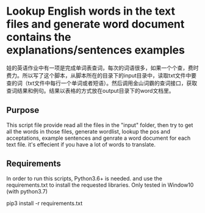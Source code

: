 # Lookup English words in the text files and generate word document contains the explanations/sentences examples #

娃的英语作业中有一项是完成单词表查词，每次的词语很多，如果一个个查，费时费力。所以写了这个脚本，从脚本所在的目录下的input目录中，读取txt文件中要查的词（txt文件中每行一个单词或者短语）。然后调用金山词霸的查词接口，获取查词结果和例句。结果以表格的方式放在output目录下的word文档里。

## Purpose ##

This script file provide read all the files in the "input" folder, then try to get all the words in those files, generate wordlist, lookup the pos and acceptations, example sentences and genrate a word document for each text file. it's effecient if you have a lot of words to translate.


## Requirements ##

In order to run this scripts, Python3.6+ is needed. and use the requirements.txt to install the requested libraries.
Only tested in Window10 (with python3.7)

pip3 install -r requirements.txt

